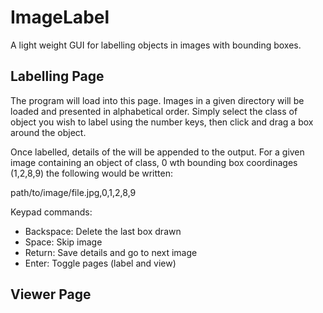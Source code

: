 # ImageLabel
A light weight GUI for labelling objects in images with bounding boxes.
## Labelling Page
The program will load into this page. Images in a given directory will be loaded and presented in alphabetical order. Simply select the class of object you wish to label using the number keys, then click and drag a box around the object.

Once labelled, details of the will be appended to the output. For a given image containing an object of class, 0 wth bounding box coordinages (1,2,8,9) the following would be written:

path/to/image/file.jpg,0,1,2,8,9 

Keypad commands:

- Backspace: Delete the last box drawn
- Space: Skip image
- Return: Save details and go to next image
- Enter: Toggle pages (label and view)

## Viewer Page
